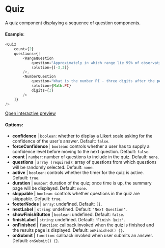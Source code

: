 # Quiz

A quiz component displaying a sequence of question components.

#### Example:

``` js
<Quiz
	count={2}
	questions={[
		<RangeQuestion
			question="Approximately in which range lie 99% of observations drawn from a standard normal distribution?"
			solution={[-3,3]}
		/>,
		<NumberQuestion
			question="What is the number PI - three digits after the period"
			solution={Math.PI}
			digits={3}
		/>
	]}
/>
```

[Open interactive preview](https://isle.heinz.cmu.edu/components/quiz/)

#### Options:

* __confidence__ | `boolean`: whether to display a Likert scale asking for the confidence of the user's answer. Default: `false`.
* __forceConfidence__ | `boolean`: controls whether a user has to supply a confidence level before moving to the next question. Default: `false`.
* __count__ | `number`: number of questions to include in the quiz. Default: `none`.
* __questions__ | `array (required)`: array of questions from which questions will be randomly selected. Default: `none`.
* __active__ | `boolean`: controls whether the timer for the quiz is active. Default: `true`.
* __duration__ | `number`: duration of the quiz; once time is up, the summary page will be displayed. Default: `none`.
* __skippable__ | `boolean`: controls whether questions in  the quiz are skippable. Default: `true`.
* __footerNodes__ | `array`: undefined. Default: `[]`.
* __nextLabel__ | `string`: undefined. Default: `'Next Question'`.
* __showFinishButton__ | `boolean`: undefined. Default: `false`.
* __finishLabel__ | `string`: undefined. Default: `'Finish Quiz'`.
* __onFinished__ | `function`: callback invoked when the quiz is finished and the results page is displayed. Default: `onFinished() {}`.
* __onSubmit__ | `function`: callback invoked when user submits an answer. Default: `onSubmit() {}`.

